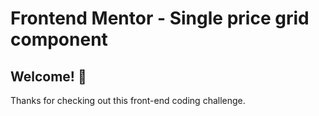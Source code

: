# Frontend Mentor - Single price grid component


## Welcome! 👋

Thanks for checking out this front-end coding challenge.
